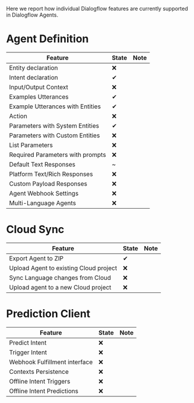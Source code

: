 Here we report how individual Dialogflow features are currently supported in
Dialogflow Agents.

# Agent Definition

| Feature                          | State  | Note |
|----------------------------------|--------|------|
| Entity declaration               | ❌     |      |
| Intent declaration               | ✔     |      |
| Input/Output Context             | ❌     |      |
| Examples Utterances              | ✔     |      |
| Example Utterances with Entities | ✔     |      |
| Action                           | ❌     |      |
| Parameters with System Entities  | ✔     |      |
| Parameters with Custom Entities  | ❌     |      |
| List Parameters                  | ❌     |      |
| Required Parameters with prompts | ❌     |      |
| Default Text Responses           | ~      |      |
| Platform Text/Rich Responses     | ❌     |      |
| Custom Payload Responses         | ❌     |      |
| Agent Webhook Settings           | ❌     |      |
| Multi-Language Agents            | ❌     |      |

# Cloud Sync

| Feature                                | State  | Note |
|----------------------------------------|--------|------|
| Export Agent to ZIP                    | ✔      |      |
| Upload Agent to existing Cloud project | ❌     |      |
| Sync Language changes from Cloud       | ❌     |      |
| Upload agent to a new Cloud project    | ❌     |      |

# Prediction Client

| Feature                       | State  | Note |
|-------------------------------|--------|------|
| Predict Intent                | ❌     |      |
| Trigger Intent                | ❌     |      |
| Webhook Fulfillment interface | ❌     |      |
| Contexts Persistence          | ❌     |      |
| Offline Intent Triggers       | ❌     |      |
| Offline Intent Predictions    | ❌     |      |
